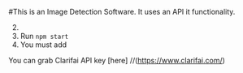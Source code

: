 #This is an Image Detection Software.
It uses an API it functionality.

2. 
3. Run `npm start`
4. You must add 

You can grab Clarifai API key [here] 
//(https://www.clarifai.com/)
